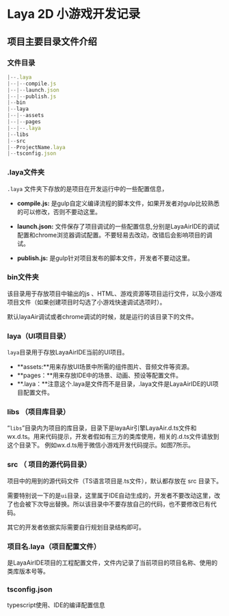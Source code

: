 # Laya 2D 小游戏开发记录

## 项目主要目录文件介绍

### 文件目录

```javascript
|--.laya
|--|--compile.js
|--|--launch.json
|--|--publish.js
|--bin
|--laya	
|--|--assets
|--|--pages
|--|--.laya
|--libs	
|--src	
|--ProjectName.laya
|--tsconfig.json
```
### .laya文件夹

`.laya` 文件夹下存放的是项目在开发运行中的一些配置信息，

- **compile.js:** 是gulp自定义编译流程的脚本文件，如果开发者对gulp比较熟悉的可以修改，否则不要动这里。

- **launch.json:** 文件保存了项目调试的一些配置信息,分别是LayaAirIDE的调试配置和chrome浏览器调试配置。不要轻易去改动，改错后会影响项目的调试。

- **publish.js:** 是gulp针对项目发布的脚本文件，开发者不要动这里。

### bin文件夹 

该目录用于存放项目中输出的js 、HTML、游戏资源等项目运行文件，以及小游戏项目文件（如果创建项目时勾选了小游戏快速调试选项时）。

默认layaAir调试或者chrome调试的时候，就是运行的该目录下的文件。

###  laya（UI项目目录）

`laya`目录用于存放LayaAirIDE当前的UI项目。

- **assets:**用来存放UI场景中所需的组件图片、音频文件等资源。
- **pages：**用来存放IDE中的场景、动画、预设等配置文件。
- **.laya：**注意这个.laya是文件而不是目录，.laya文件是LayaAirIDE的UI项目配置文件。

### libs （项目库目录）

“`libs`”目录内为项目的库目录，目录下是layaAir引擎LayaAir.d.ts文件和wx.d.ts。用来代码提示，开发者假如有三方的类库使用，相关的.d.ts文件请放到这个目录下。 例如wx.d.ts用于微信小游戏开发代码提示。如图7所示。

### src （ 项目的源代码目录）

项目中的用到的源代码文件（TS语言项目是.ts文件），默认都存放在 src 目录下。

需要特别说一下的是`ui`目录，这里属于IDE自动生成的，开发者不要改动这里，改了也会被下次导出替换。所以该目录中不要存放自己的代码，也不要修改已有代码。

其它的开发者依据实际需要自行规划目录结构即可。           

### 项目名.laya（项目配置文件）

是LayaAirIDE项目的工程配置文件，文件内记录了当前项目的项目名称、使用的类库版本号等。

### tsconfig.json

typescript使用、IDE的编译配置信息







​                                                                                                                                                                                                                                                                                                                                                                                                                                                                                                                                                                                                                                                                                                                                                                                                                                                                                                                                                                                                                                                                                                                                                                                                                                                                                                                                                                                                                                                                                                                                                                                                                                                                                                                                                                                                                                                                                                                                                                                                                                                                                                                                                                                                                                                                                                                                                                                                                                                                                                                                                                                                                                                                                                                                                                                                                                                                                                                                                                                                                                                                                                                                                                                                                                                                                                                                                                                                                                                                                                                                                                                                                                                                                                                                                                                                                                                                                                                                                        